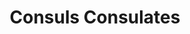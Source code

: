 ---
title: Consuls Consulates
longTitle: 'Consuls, Consulates'
tags:
- gccommon
use:
- "[[Consular services]]"
---